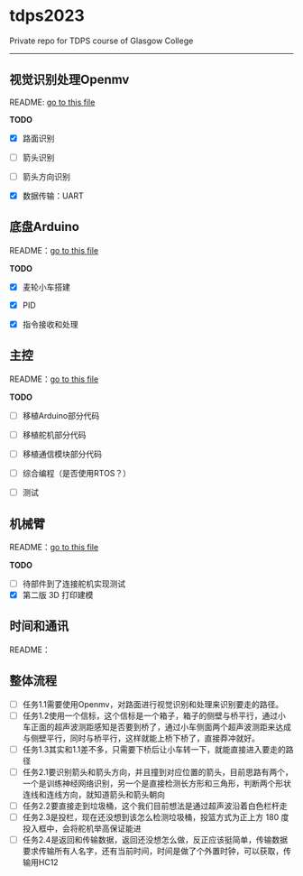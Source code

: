 # tdps2023
Private repo for TDPS course of Glasgow College

---

## 视觉识别处理Openmv

README: [go to this file](./openmv/README.md)

**TODO**

- [x] 路面识别
- [ ] 箭头识别
- [ ] 箭头方向识别
- [x] 数据传输：UART



## 底盘Arduino

README：[go to this file](./Arduino/README.md)

**TODO**

- [x] 麦轮小车搭建
- [x] PID
- [x] 指令接收和处理



## 主控

README：[go to this file](./mcu/README.md)

**TODO**
- [ ] 移植Arduino部分代码
- [ ] 移植舵机部分代码
- [ ] 移植通信模块部分代码
- [ ] 综合编程（是否使用RTOS？）
- [ ] 测试



## 机械臂

README：[go to this file](./Machine_Arm/README.md)

**TODO**
- [ ] 待部件到了连接舵机实现测试
- [x] 第二版 3D 打印建模

## 时间和通讯

README：



## 整体流程

- [ ] 任务1.1需要使用Openmv，对路面进行视觉识别和处理来识别要走的路径。
- [ ] 任务1.2使用一个信标，这个信标是一个箱子，箱子的侧壁与桥平行，通过小车正面的超声波测距感知是否要到桥了，通过小车侧面两个超声波测距来达成与侧壁平行，同时与桥平行，这样就能上桥下桥了，直接莽冲就好。
- [ ] 任务1.3其实和1.1差不多，只需要下桥后让小车转一下，就能直接进入要走的路径
- [ ] 任务2.1要识别箭头和箭头方向，并且撞到对应位置的箭头，目前思路有两个，一个是训练神经网络识别，另一个是直接检测长方形和三角形，判断两个形状连线和连线方向，就知道箭头和箭头朝向
- [ ] 任务2.2要直接走到垃圾桶，这个我们目前想法是通过超声波沿着白色栏杆走
- [ ] 任务2.3是投栏，现在还没想到该怎么检测垃圾桶，投篮方式为正上方 180 度投入框中，会将舵机举高保证能进
- [ ] 任务2.4是返回和传输数据，返回还没想怎么做，反正应该挺简单，传输数据要求传输所有人名字，还有当前时间，时间是做了个外置时钟，可以获取，传输用HC12
